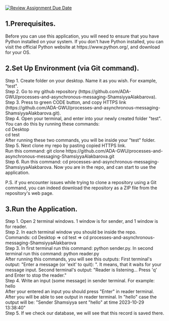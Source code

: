 [![Review Assignment Due Date](https://classroom.github.com/assets/deadline-readme-button-24ddc0f5d75046c5622901739e7c5dd533143b0c8e959d652212380cedb1ea36.svg)](https://classroom.github.com/a/qg4qXfSB)

<h2>1.Prerequisites.</h2> 
<p>Before you can use this application, you will need to ensure that you have Python installed on your system. If you don't have Python installed, you can visit the official Python website at https://www.python.org/, and download for your OS.</p>


<h2>2.Set Up Environment (via Git command).</h2>
<p>Step 1. Create folder on your desktop. Name it as you wish. For example, "test".<br>
Step 2. Go to my github repository (https://github.com/ADA-GWU/processes-and-asynchronous-messaging-ShamsiyyaAlakbarova). <br>
Step 3. Press to green CODE button, and copy HTTPS link (https://github.com/ADA-GWU/processes-and-asynchronous-messaging-ShamsiyyaAlakbarova.git).<br>
Step 4. Open your terminal, and enter into your newly created folder "test". You can do this
by running these commands:<br>
cd Desktop<br>
cd test<br>
After running these two commands, you will be inside your "test" folder.<br>
Step 5. Next clone my repo by pasting copied HTTPS link. <br>
Run this command: git clone https://github.com/ADA-GWU/processes-and-asynchronous-messaging-ShamsiyyaAlakbarova.git<br>
Step 6. Run this command: cd processes-and-asynchronous-messaging-ShamsiyyaAlakbarova. Now you are in the repo, and can start to use the application.</p>

<p>P.S. if you encounter issues while trying to clone a repository using a Git command, you can indeed download the repository as a ZIP file from the repository's web page.</p>


<h2>3.Run the Application.</h2>
<p>Step 1. Open 2 terminal windows. 1 window is for sender, and 1 window is for reader.<br>
Step 2. In each terminal window you should be inside the repo.<br> 
Commands: cd Desktop  => cd test => cd processes-and-asynchronous-messaging-ShamsiyyaAlakbarova<br>  
Step 3. In first terminal run this command: python sender.py. In second terminal run this command: python reader.py<br>
After running this commands, you will see this outputs: First terminal's output: "Enter a message (or 'exit' to quit):
". It means, that it waits for your message input. Second terminal's output: "Reader is listening...
Press 'q' and Enter to stop the reader."<br>
Step 4. Write an input (some message) in sender terminal. For example: hello<br>
After your entered an input you should press "Enter" in reader terminal. After you will be able to see output in reader terminal. In "hello" case the output will be: "Sender Shamsiyya sent "hello" at time 2023-10-29 13:38:40"<br>
Step 5. If we check our database, we will see that this record is saved there.<br></p>
